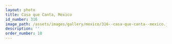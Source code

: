 ```yaml
---
layout: photo
title: Casa que Canta, Mexico
id_number: 316
image_path: /assets/images/gallery/mexico/316--casa-que-canta--mexico.jpg
description: ''
order_number: 10
---
```

